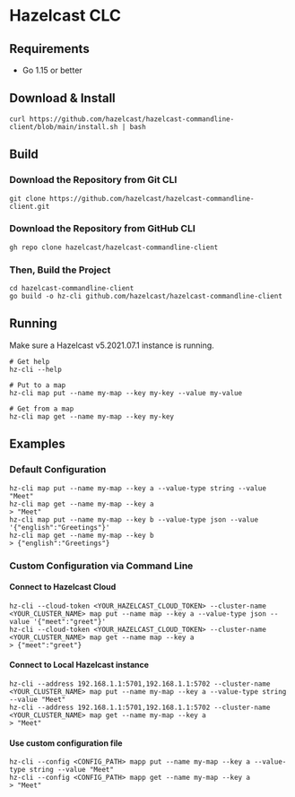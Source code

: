 # Hazelcast CLC

## Requirements

* Go 1.15 or better

## Download & Install

```
curl https://github.com/hazelcast/hazelcast-commandline-client/blob/main/install.sh | bash
```

## Build

### Download the Repository from Git CLI
```
git clone https://github.com/hazelcast/hazelcast-commandline-client.git
```

### Download the Repository from GitHub CLI
```
gh repo clone hazelcast/hazelcast-commandline-client
```

### Then, Build the Project

```
cd hazelcast-commandline-client
go build -o hz-cli github.com/hazelcast/hazelcast-commandline-client
```

## Running

Make sure a Hazelcast v5.2021.07.1 instance is running.

```
# Get help
hz-cli --help

# Put to a map
hz-cli map put --name my-map --key my-key --value my-value

# Get from a map
hz-cli map get --name my-map --key my-key
```

## Examples

### Default Configuration
```
hz-cli map put --name my-map --key a --value-type string --value "Meet"
hz-cli map get --name my-map --key a
> "Meet"
hz-cli map put --name my-map --key b --value-type json --value '{"english":"Greetings"}'
hz-cli map get --name my-map --key b
> {"english":"Greetings"}
```
### Custom Configuration via Command Line
#### Connect to Hazelcast Cloud
```
hz-cli --cloud-token <YOUR_HAZELCAST_CLOUD_TOKEN> --cluster-name <YOUR_CLUSTER_NAME> map put --name map --key a --value-type json --value '{"meet":"greet"}'
hz-cli --cloud-token <YOUR_HAZELCAST_CLOUD_TOKEN> --cluster-name <YOUR_CLUSTER_NAME> map get --name map --key a
> {"meet":"greet"}
```

#### Connect to Local Hazelcast instance
```
hz-cli --address 192.168.1.1:5701,192.168.1.1:5702 --cluster-name <YOUR_CLUSTER_NAME> map put --name my-map --key a --value-type string --value "Meet"
hz-cli --address 192.168.1.1:5701,192.168.1.1:5702 --cluster-name <YOUR_CLUSTER_NAME> map get --name my-map --key a
> "Meet"
```

#### Use custom configuration file
```
hz-cli --config <CONFIG_PATH> mapp put --name my-map --key a --value-type string --value "Meet"
hz-cli --config <CONFIG_PATH> mapp get --name my-map --key a
> "Meet"
```